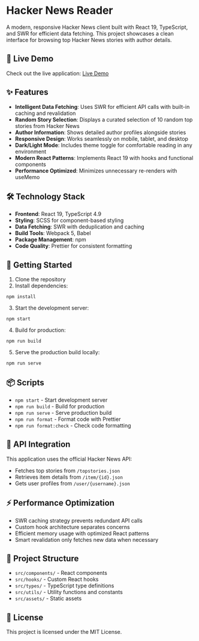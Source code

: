 # Hacker News Reader

A modern, responsive Hacker News client built with React 19, TypeScript, and SWR for efficient data fetching. This project showcases a clean interface for browsing top Hacker News stories with author details.

## 🚀 Live Demo

Check out the live application: [Live Demo](https://lemvigh-muller.vercel.app/)

## ✨ Features

- **Intelligent Data Fetching**: Uses SWR for efficient API calls with built-in caching and revalidation
- **Random Story Selection**: Displays a curated selection of 10 random top stories from Hacker News
- **Author Information**: Shows detailed author profiles alongside stories
- **Responsive Design**: Works seamlessly on mobile, tablet, and desktop
- **Dark/Light Mode**: Includes theme toggle for comfortable reading in any environment
- **Modern React Patterns**: Implements React 19 with hooks and functional components
- **Performance Optimized**: Minimizes unnecessary re-renders with useMemo

## 🛠️ Technology Stack

- **Frontend**: React 19, TypeScript 4.9
- **Styling**: SCSS for component-based styling
- **Data Fetching**: SWR with deduplication and caching
- **Build Tools**: Webpack 5, Babel
- **Package Management**: npm
- **Code Quality**: Prettier for consistent formatting

## 🚦 Getting Started

1. Clone the repository
2. Install dependencies:
```shell script
npm install
```

3. Start the development server:
```shell script
npm start
```

4. Build for production:
```shell script
npm run build
```

5. Serve the production build locally:
```shell script
npm run serve
```


## 📦 Scripts

- `npm start` - Start development server
- `npm run build` - Build for production
- `npm run serve` - Serve production build
- `npm run format` - Format code with Prettier
- `npm run format:check` - Check code formatting

## 🔄 API Integration

This application uses the official Hacker News API:

- Fetches top stories from `/topstories.json`
- Retrieves item details from `/item/{id}.json`
- Gets user profiles from `/user/{username}.json`

## ⚡️ Performance Optimization

- SWR caching strategy prevents redundant API calls
- Custom hook architecture separates concerns
- Efficient memory usage with optimized React patterns
- Smart revalidation only fetches new data when necessary

## 🧩 Project Structure

- `src/components/` - React components
- `src/hooks/` - Custom React hooks
- `src/types/` - TypeScript type definitions
- `src/utils/` - Utility functions and constants
- `src/assets/` - Static assets

## 📝 License

This project is licensed under the MIT License.
